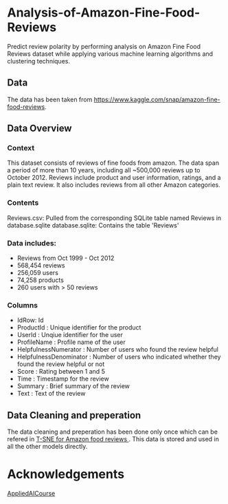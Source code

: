 # Analysis-of-Amazon-Fine-Food-Reviews
Predict review polarity by performing analysis on Amazon Fine Food Reviews dataset while applying various machine learning algorithms and clustering techniques.

## Data
The data has been taken from https://www.kaggle.com/snap/amazon-fine-food-reviews.

## Data Overview

### Context
This dataset consists of reviews of fine foods from amazon. The data span a period of more than 10 years, including all ~500,000 reviews up to October 2012. Reviews include product and user information, ratings, and a plain text review. It also includes reviews from all other Amazon categories.

### Contents
Reviews.csv: Pulled from the corresponding SQLite table named Reviews in database.sqlite
database.sqlite: Contains the table 'Reviews'

### Data includes:
- Reviews from Oct 1999 - Oct 2012
- 568,454 reviews
- 256,059 users
- 74,258 products
- 260 users with > 50 reviews

### Columns
- IdRow: Id
- ProductId : Unique identifier for the product
- UserId : Unqiue identifier for the user
- ProfileName : Profile name of the user
- HelpfulnessNumerator : Number of users who found the review helpful
- HelpfulnessDenominator : Number of users who indicated whether they found the review helpful or not
- Score : Rating between 1 and 5
- Time : Timestamp for the review
- Summary : Brief summary of the review
- Text : Text of the review

## Data Cleaning and preperation
The data cleaning and preperation has been done only once which can be refered in <a href="https://github.com/NIkhileshOV/Analysis-of-Amazon-Fine-Food-Reviews/tree/master/T-SNE%20for%20Amazon%20food%20reviews"> T-SNE for Amazon food reviews </a>. This data is stored and used in all the other models directly.

# Acknowledgements
<a href="https://www.appliedaicourse.com/">AppliedAICourse</a>
